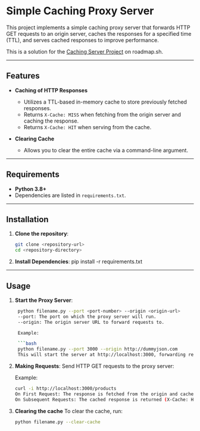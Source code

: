 # Simple Caching Proxy Server

This project implements a simple caching proxy server that forwards HTTP GET requests to an origin server, caches the responses for a specified time (TTL), and serves cached responses to improve performance.

This is a solution for the [Caching Server Project](https://roadmap.sh/projects/caching-server) on roadmap.sh.

---

## Features

- **Caching of HTTP Responses**  
  - Utilizes a TTL-based in-memory cache to store previously fetched responses.
  - Returns `X-Cache: MISS` when fetching from the origin server and caching the response.
  - Returns `X-Cache: HIT` when serving from the cache.

- **Clearing Cache**  
  - Allows you to clear the entire cache via a command-line argument.

---

## Requirements

- **Python 3.8+**
- Dependencies are listed in `requirements.txt`.

---

## Installation

1. **Clone the repository**:
   ```bash
   git clone <repository-url>
   cd <repository-directory>
2. **Install Dependencies**:
    pip install -r requirements.txt

---

## Usage

1. **Start the Proxy Server**:
   ```bash
    python filename.py --port <port-number> --origin <origin-url>
    --port: The port on which the proxy server will run.
    --origin: The origin server URL to forward requests to.

    Example:

    ```bash
    python filename.py --port 3000 --origin http://dummyjson.com
    This will start the server at http://localhost:3000, forwarding requests to http://dummyjson.com.

2. **Making Requests**:
    Send HTTP GET requests to the proxy server:

    Example:

    ```bash
    curl -i http://localhost:3000/products
    On First Request: The response is fetched from the origin and cached (X-Cache: MISS).
    On Subsequent Requests: The cached response is returned (X-Cache: HIT).

3. **Clearing the cache**
    To clear the cache, run:

    ```bash
    python filename.py --clear-cache
    